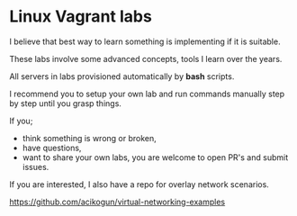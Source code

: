 # Linux Vagrant labs

I believe that best way to learn something is implementing if it is suitable.

These labs involve some advanced concepts, tools I learn over the years.

All servers in labs provisioned automatically by **bash** scripts.

I recommend you to setup your own lab and run commands manually step by step until you grasp things.

If you;
- think something is wrong or broken,
- have questions,
- want to share your own labs,
you are welcome to open PR's and submit issues.


If you are interested, I also have a repo for overlay network scenarios.

https://github.com/acikogun/virtual-networking-examples
